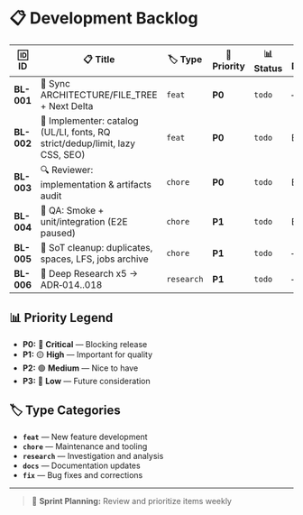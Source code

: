 # 📋 Development Backlog

| 🆔 ID      | 📋 Title                                                                     | 🏷️ Type    | 🚨 Priority | 📊 Status | 🔗 Depends |
| ---------- | ---------------------------------------------------------------------------- | ---------- | ----------- | --------- | ---------- |
| **BL-001** | 🔄 Sync ARCHITECTURE/FILE_TREE + Next Delta                                  | `feat`     | **P0**      | `todo`    | —          |
| **BL-002** | 🎨 Implementer: catalog (UL/LI, fonts, RQ strict/dedup/limit, lazy CSS, SEO) | `feat`     | **P0**      | `todo`    | BL-001     |
| **BL-003** | 🔍 Reviewer: implementation & artifacts audit                                | `chore`    | **P0**      | `todo`    | BL-002     |
| **BL-004** | 🧪 QA: Smoke + unit/integration (E2E paused)                                 | `chore`    | **P1**      | `todo`    | BL-002     |
| **BL-005** | 🧹 SoT cleanup: duplicates, spaces, LFS, jobs archive                        | `chore`    | **P1**      | `todo`    | —          |
| **BL-006** | 🔬 Deep Research x5 → ADR‑014..018                                           | `research` | **P1**      | `todo`    | —          |

## 📊 Priority Legend

- **P0:** 🔴 **Critical** — Blocking release
- **P1:** 🟡 **High** — Important for quality
- **P2:** 🟢 **Medium** — Nice to have
- **P3:** 🔵 **Low** — Future consideration

## 🏷️ Type Categories

- **`feat`** — New feature development
- **`chore`** — Maintenance and tooling
- **`research`** — Investigation and analysis
- **`docs`** — Documentation updates
- **`fix`** — Bug fixes and corrections

---

> 🎯 **Sprint Planning:** Review and prioritize items weekly
